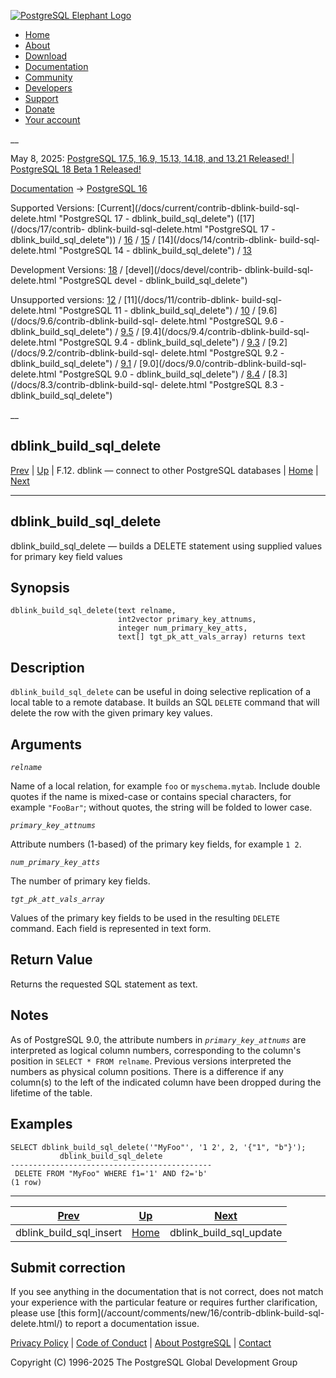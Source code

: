 [ ![PostgreSQL Elephant Logo](/media/img/about/press/elephant.png) ](/)

  * [Home](/ "Home")
  * [About](/about/ "About")
  * [Download](/download/ "Download")
  * [Documentation](/docs/ "Documentation")
  * [Community](/community/ "Community")
  * [Developers](/developer/ "Developers")
  * [Support](/support/ "Support")
  * [Donate](/about/donate/ "Donate")
  * [Your account](/account/ "Your account")

__

May 8, 2025: [ PostgreSQL 17.5, 16.9, 15.13, 14.18, and 13.21 Released! ](/about/news/postgresql-175-169-1513-1418-and-1321-released-3072/) | [ PostgreSQL 18 Beta 1 Released! ](/about/news/postgresql-18-beta-1-released-3070/)

[Documentation](/docs/ "Documentation") -> [PostgreSQL
16](/docs/16/index.html)

Supported Versions: [Current](/docs/current/contrib-dblink-build-sql-
delete.html "PostgreSQL 17 - dblink_build_sql_delete") ([17](/docs/17/contrib-
dblink-build-sql-delete.html "PostgreSQL 17 - dblink_build_sql_delete")) /
[16](/docs/16/contrib-dblink-build-sql-delete.html "PostgreSQL 16 -
dblink_build_sql_delete") / [15](/docs/15/contrib-dblink-build-sql-delete.html
"PostgreSQL 15 - dblink_build_sql_delete") / [14](/docs/14/contrib-dblink-
build-sql-delete.html "PostgreSQL 14 - dblink_build_sql_delete") /
[13](/docs/13/contrib-dblink-build-sql-delete.html "PostgreSQL 13 -
dblink_build_sql_delete")

Development Versions: [18](/docs/18/contrib-dblink-build-sql-delete.html
"PostgreSQL 18 - dblink_build_sql_delete") / [devel](/docs/devel/contrib-
dblink-build-sql-delete.html "PostgreSQL devel - dblink_build_sql_delete")

Unsupported versions: [12](/docs/12/contrib-dblink-build-sql-delete.html
"PostgreSQL 12 - dblink_build_sql_delete") / [11](/docs/11/contrib-dblink-
build-sql-delete.html "PostgreSQL 11 - dblink_build_sql_delete") /
[10](/docs/10/contrib-dblink-build-sql-delete.html "PostgreSQL 10 -
dblink_build_sql_delete") / [9.6](/docs/9.6/contrib-dblink-build-sql-
delete.html "PostgreSQL 9.6 - dblink_build_sql_delete") /
[9.5](/docs/9.5/contrib-dblink-build-sql-delete.html "PostgreSQL 9.5 -
dblink_build_sql_delete") / [9.4](/docs/9.4/contrib-dblink-build-sql-
delete.html "PostgreSQL 9.4 - dblink_build_sql_delete") /
[9.3](/docs/9.3/contrib-dblink-build-sql-delete.html "PostgreSQL 9.3 -
dblink_build_sql_delete") / [9.2](/docs/9.2/contrib-dblink-build-sql-
delete.html "PostgreSQL 9.2 - dblink_build_sql_delete") /
[9.1](/docs/9.1/contrib-dblink-build-sql-delete.html "PostgreSQL 9.1 -
dblink_build_sql_delete") / [9.0](/docs/9.0/contrib-dblink-build-sql-
delete.html "PostgreSQL 9.0 - dblink_build_sql_delete") /
[8.4](/docs/8.4/contrib-dblink-build-sql-delete.html "PostgreSQL 8.4 -
dblink_build_sql_delete") / [8.3](/docs/8.3/contrib-dblink-build-sql-
delete.html "PostgreSQL 8.3 - dblink_build_sql_delete")

__

dblink_build_sql_delete  
---  
[Prev](contrib-dblink-build-sql-insert.html "dblink_build_sql_insert")  | [Up](dblink.html "F.12. dblink — connect to other PostgreSQL databases") | F.12. dblink — connect to other PostgreSQL databases | [Home](index.html "PostgreSQL 16.9 Documentation") |  [Next](contrib-dblink-build-sql-update.html "dblink_build_sql_update")  
  
* * *

## dblink_build_sql_delete

dblink_build_sql_delete — builds a DELETE statement using supplied values for
primary key field values

## Synopsis

    
    
    dblink_build_sql_delete(text relname,
                            int2vector primary_key_attnums,
                            integer num_primary_key_atts,
                            text[] tgt_pk_att_vals_array) returns text
    

## Description

`dblink_build_sql_delete` can be useful in doing selective replication of a
local table to a remote database. It builds an SQL `DELETE` command that will
delete the row with the given primary key values.

## Arguments

_`relname`_

    

Name of a local relation, for example `foo` or `myschema.mytab`. Include
double quotes if the name is mixed-case or contains special characters, for
example `"FooBar"`; without quotes, the string will be folded to lower case.

_`primary_key_attnums`_

    

Attribute numbers (1-based) of the primary key fields, for example `1 2`.

_`num_primary_key_atts`_

    

The number of primary key fields.

_`tgt_pk_att_vals_array`_

    

Values of the primary key fields to be used in the resulting `DELETE` command.
Each field is represented in text form.

## Return Value

Returns the requested SQL statement as text.

## Notes

As of PostgreSQL 9.0, the attribute numbers in _`primary_key_attnums`_ are
interpreted as logical column numbers, corresponding to the column's position
in `SELECT * FROM relname`. Previous versions interpreted the numbers as
physical column positions. There is a difference if any column(s) to the left
of the indicated column have been dropped during the lifetime of the table.

## Examples

    
    
    SELECT dblink_build_sql_delete('"MyFoo"', '1 2', 2, '{"1", "b"}');
               dblink_build_sql_delete
    ---------------------------------------------
     DELETE FROM "MyFoo" WHERE f1='1' AND f2='b'
    (1 row)
    

* * *

[Prev](contrib-dblink-build-sql-insert.html "dblink_build_sql_insert")  | [Up](dblink.html "F.12. dblink — connect to other PostgreSQL databases") |  [Next](contrib-dblink-build-sql-update.html "dblink_build_sql_update")  
---|---|---  
dblink_build_sql_insert  | [Home](index.html "PostgreSQL 16.9 Documentation") |  dblink_build_sql_update  
  
## Submit correction

If you see anything in the documentation that is not correct, does not match
your experience with the particular feature or requires further clarification,
please use [this form](/account/comments/new/16/contrib-dblink-build-sql-
delete.html/) to report a documentation issue.

[Privacy Policy](/about/privacypolicy) | [Code of Conduct](/about/policies/coc/) | [About PostgreSQL](/about/) | [Contact](/about/contact/)  

Copyright (C) 1996-2025 The PostgreSQL Global Development Group

